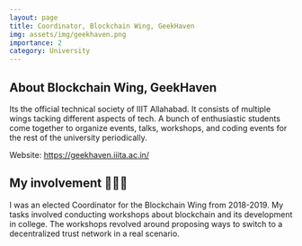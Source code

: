 ```yaml
---
layout: page
title: Coordinator, Blockchain Wing, GeekHaven
img: assets/img/geekhaven.png
importance: 2
category: University
---
```


## About Blockchain Wing, GeekHaven 

Its the official technical society of IIIT Allahabad. It consists of multiple wings tacking different aspects of tech. A bunch of enthusiastic students come together to organize events, talks, workshops, and coding events for the rest of the university periodically.

Website: https://geekhaven.iiita.ac.in/


## My involvement 👩🏻‍🏫

I was an elected Coordinator for the Blockchain Wing from 2018-2019. My tasks involved conducting workshops about blockchain and its development in college. The workshops revolved around proposing ways to switch to a decentralized trust network in a real scenario.
